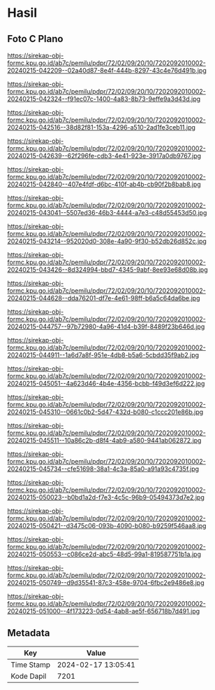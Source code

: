 # Hasil

## Foto C Plano

https://sirekap-obj-formc.kpu.go.id/ab7c/pemilu/pdpr/72/02/09/20/10/7202092010002-20240215-042209--02a40d87-8e4f-444b-8297-43c4e76d491b.jpg

https://sirekap-obj-formc.kpu.go.id/ab7c/pemilu/pdpr/72/02/09/20/10/7202092010002-20240215-042324--f91ec07c-1400-4a83-8b73-9effe9a3d43d.jpg

https://sirekap-obj-formc.kpu.go.id/ab7c/pemilu/pdpr/72/02/09/20/10/7202092010002-20240215-042516--38d82f81-153a-4296-a510-2ad1fe3ceb11.jpg

https://sirekap-obj-formc.kpu.go.id/ab7c/pemilu/pdpr/72/02/09/20/10/7202092010002-20240215-042639--62f296fe-cdb3-4e41-923e-3917a0db9767.jpg

https://sirekap-obj-formc.kpu.go.id/ab7c/pemilu/pdpr/72/02/09/20/10/7202092010002-20240215-042840--407e4fdf-d6bc-410f-ab4b-cb90f2b8bab8.jpg

https://sirekap-obj-formc.kpu.go.id/ab7c/pemilu/pdpr/72/02/09/20/10/7202092010002-20240215-043041--5507ed36-46b3-4444-a7e3-c48d55453d50.jpg

https://sirekap-obj-formc.kpu.go.id/ab7c/pemilu/pdpr/72/02/09/20/10/7202092010002-20240215-043214--952020d0-308e-4a90-9f30-b52db26d852c.jpg

https://sirekap-obj-formc.kpu.go.id/ab7c/pemilu/pdpr/72/02/09/20/10/7202092010002-20240215-043426--8d324994-bbd7-4345-9abf-8ee93e68d08b.jpg

https://sirekap-obj-formc.kpu.go.id/ab7c/pemilu/pdpr/72/02/09/20/10/7202092010002-20240215-044628--dda76201-df7e-4e61-98ff-b6a5c64da6be.jpg

https://sirekap-obj-formc.kpu.go.id/ab7c/pemilu/pdpr/72/02/09/20/10/7202092010002-20240215-044757--97b72980-4a96-41d4-b39f-8489f23b646d.jpg

https://sirekap-obj-formc.kpu.go.id/ab7c/pemilu/pdpr/72/02/09/20/10/7202092010002-20240215-044911--1a6d7a8f-951e-4db8-b5a6-5cbdd35f9ab2.jpg

https://sirekap-obj-formc.kpu.go.id/ab7c/pemilu/pdpr/72/02/09/20/10/7202092010002-20240215-045051--4a623d46-4b4e-4356-bcbb-f49d3ef6d222.jpg

https://sirekap-obj-formc.kpu.go.id/ab7c/pemilu/pdpr/72/02/09/20/10/7202092010002-20240215-045310--0661c0b2-5d47-432d-b080-c1ccc201e86b.jpg

https://sirekap-obj-formc.kpu.go.id/ab7c/pemilu/pdpr/72/02/09/20/10/7202092010002-20240215-045511--10a86c2b-d8f4-4ab9-a580-9441ab062872.jpg

https://sirekap-obj-formc.kpu.go.id/ab7c/pemilu/pdpr/72/02/09/20/10/7202092010002-20240215-045734--cfe51698-38a1-4c3a-85a0-a91a93c4735f.jpg

https://sirekap-obj-formc.kpu.go.id/ab7c/pemilu/pdpr/72/02/09/20/10/7202092010002-20240215-050023--b0bd1a2d-f7e3-4c5c-96b9-05494373d7e2.jpg

https://sirekap-obj-formc.kpu.go.id/ab7c/pemilu/pdpr/72/02/09/20/10/7202092010002-20240215-050421--d3475c06-093b-4090-b080-b9259f546aa8.jpg

https://sirekap-obj-formc.kpu.go.id/ab7c/pemilu/pdpr/72/02/09/20/10/7202092010002-20240215-050553--c086ce2d-abc5-48d5-99a1-819587751b1a.jpg

https://sirekap-obj-formc.kpu.go.id/ab7c/pemilu/pdpr/72/02/09/20/10/7202092010002-20240215-050749--d9d35541-87c3-458e-9704-6fbc2e9486e8.jpg

https://sirekap-obj-formc.kpu.go.id/ab7c/pemilu/pdpr/72/02/09/20/10/7202092010002-20240215-051000--4f173223-0d54-4ab8-ae5f-656718b7d491.jpg


## Metadata

| Key        | Value               |
| ---------- | ------------------- |
| Time Stamp | 2024-02-17 13:05:41 |
| Kode Dapil | 7201                |



